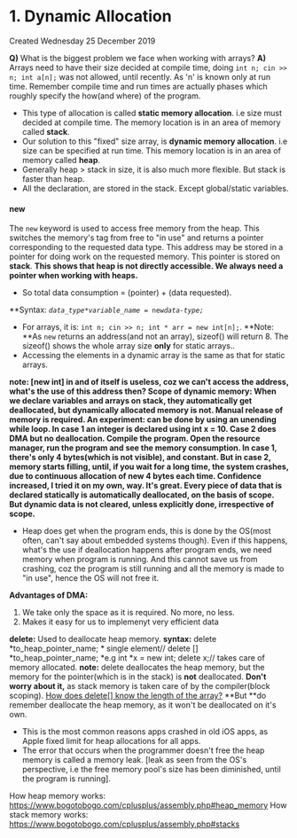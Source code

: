 # 1. Dynamic Allocation
Created Wednesday 25 December 2019

**Q)** What is the biggest problem we face when working with arrays?
**A)** Arrays need to have their size decided at compile time, doing ``int n; cin >> n; int a[n];`` was not allowed, until recently. As 'n' is known only at run time.
Remember compile time and run times are actually phases which roughly specify the how(and where) of the program.


* This type of allocation is called **static memory allocation**. i.e size must decided at compile time. The memory location is in an area of memory called **stack**.
* Our solution to this "fixed" size array, is **dynamic memory allocation**. i.e size can be specified at run time. This memory location is in an area of memory called **heap**.
* Generally heap > stack in size, it is also much more flexible. But stack is faster than heap.
* All the declaration, are stored in the stack. Except global/static variables.


#### new
The ``new`` keyword is used to access free memory from the heap. This switches the memory's tag from free to "in use" and returns a pointer corresponding to the requested data type. This address may be stored in a pointer for doing work on the requested memory. This pointer is stored on **stack**. **This shows that heap is not directly accessible. We always need a pointer when working with heaps.**

* So total data consumption = (pointer) + (data requested).

**Syntax: ***``data_type``*`` * ``*``variable_name``*``  = new ``*``data-type;``*

* For arrays, it is: ``int n; cin >> n; int * arr = new int[n];``. **Note: **As ``new`` returns an address(and not an array), sizeof() will return 8. The sizeof() shows the whole array size **only** for static arrays..
* Accessing the elements in a dynamic array is the same as that for static arrays.

**note: [**new int] in and of itself is useless, coz we can't access the address, what's the use of this address then?
**Scope** of dynamic memory: When we declare variables and arrays on stack, they automatically get deallocated, but dynamically allocated memory is not. **Manual release of memory is required.**
**An experiment:** can be done by using an unending while loop. In case 1 an integer is declared using int x = 10. Case 2 does DMA but no deallocation. Compile the program. Open the resource manager, run the
program and see the memory consumption. In case 1, there's only 4 bytes(which is not visible), and constant. But in case 2, memory starts filling, until, if you wait for a long time, the system crashes, due to continuous allocation of new 4 bytes each time. **Confidence increased, I tried it on my own, way. It's great.** Every piece of data that is declared **statically** is automatically **deallocated**, on the basis of** scope. **But** dynamic data is not cleared, unless explicitly **done, irrespective of scope**.**

* Heap does get when the program ends, this is done by the OS(most often, can't say about embedded systems though). Even if this happens, what's the use if deallocation happens after program ends, we need memory when program is running. And this cannot save us from crashing, coz the program is still running and all the memory is made to "in use", hence the OS will not free it.

**Advantages of DMA:**

1. We take only the space as it is required. No more, no less.
2. Makes it easy for us to implemenyt very efficient data

**delete:**
Used to deallocate heap memory.
**syntax:** delete *to_heap_pointer_name;	* single element//
delete [] *to_heap_pointer_name;		*e.g int *x = new int; delete x;// takes care of memory allocated.
**note:** delete deallocates the heap memory, but the memory for the pointer(which is in the stack) is **not** deallocated. **Don't worry about it,** as stack memory is taken care of by the compiler(block scoping).
[How does delete[] know the length of the array?](https://stackoverflow.com/a/197699/11392807)
**But **do remember deallocate the heap memory, as it won't be deallocated on it's own.

* This is the most common reasons apps crashed in old iOS apps, as Apple fixed limit for heap allocations for all apps.
* The error that occurs when the programmer doesn't free the heap memory is called a memory leak. [leak as seen from the OS's perspective, i.e the free memory pool's size has been diminished, until the program is running].


How heap memory works: <https://www.bogotobogo.com/cplusplus/assembly.php#heap_memory>
How stack memory works: <https://www.bogotobogo.com/cplusplus/assembly.php#stacks>

